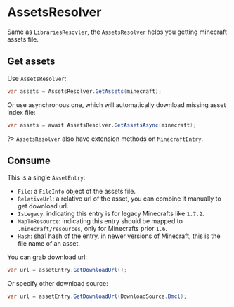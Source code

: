 # AssetsResolver

Same as `LibrariesResovler`, the `AssetsResolver` helps you getting minecraft assets file.

## Get assets

Use `AssetsResolver`:

```cs
var assets = AssetsResolver.GetAssets(minecraft);
```

Or use asynchronous one, which will automatically download missing asset index file:

```cs
var assets = await AssetsResolver.GetAssetsAsync(minecraft);
```

?> `AssetsResolver` also have extension methods on `MinecraftEntry`.

## Consume

This is a single `AssetEntry`:

- `File`: a `FileInfo` object of the assets file.
- `RelativeUrl`: a relative url of the asset, you can combine it manually to get download url.
- `IsLegacy`: indicating this entry is for legacy Minecrafts like `1.7.2`.
- `MapToResource`: indicating this entry should be mapped to `.minecraft/resources`, only for Minecrafts prior `1.6`.
- `Hash`: sha1 hash of the entry, in newer versions of Minecraft, this is the file name of an asset.

You can grab download url:

```cs
var url = assetEntry.GetDownloadUrl();
```

Or specify other download source:

```cs
var url = assetEntry.GetDownloadUrl(DownloadSource.Bmcl);
```
